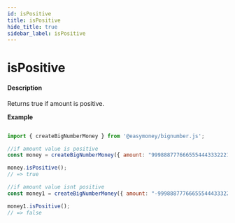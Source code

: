 ```yaml
---
id: isPositive
title: isPositive
hide_title: true
sidebar_label: isPositive
---
```


# isPositive

#### Description

Returns true if amount is positive.

**Example**

```js

import { createBigNumberMoney } from '@easymoney/bignumber.js';

//if amount value is positive
const money = createBigNumberMoney({ amount: "999888777666555444333222111", currency: 'USD' });

money.isPositive();
// => true

//if amount value isnt positive
const money1 = createBigNumberMoney({ amount: "-999888777666555444333222111", currency: 'USD' });

money1.isPositive();
// => false

```
